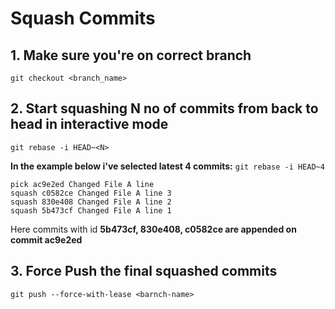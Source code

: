 # Squash Commits 

## 1. Make sure you're on correct branch
``git checkout <branch_name>``

## 2. Start squashing N no of commits from back to head in interactive mode
``git rebase -i HEAD~<N>``

**In the example below i've selected latest 4 commits:** ``git rebase -i HEAD~4``
```
pick ac9e2ed Changed File A line
squash c0582ce Changed File A line 3
squash 830e408 Changed File A line 2
squash 5b473cf Changed File A line 1
```
Here commits with id **5b473cf, 830e408, c0582ce are appended on commit ac9e2ed**

## 3. Force Push the final squashed commits
``git push --force-with-lease <barnch-name>``
